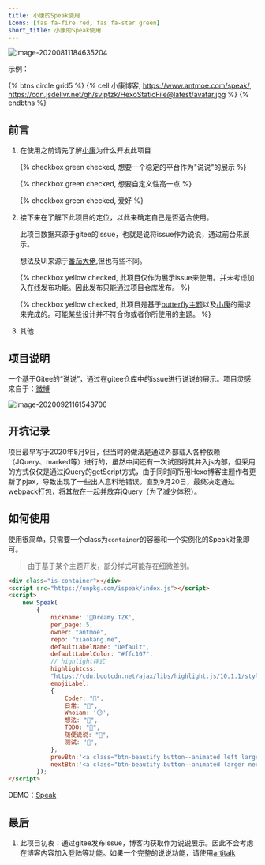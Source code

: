 ```yaml
---
title: 小康的Speak使用
icons: [fas fa-fire red, fas fa-star green]
short_title: 小康的Speak使用
---
```


![image-20200811184635204](https://cdn.jsdelivr.net/gh/blogimg/HexoStaticFile2@0bdc30cf733b8af36a4a42a248878eb75de8795a/2020/08/11/4e58737222b4bf0ecbb4e9040fd039ed.png)

示例：

{% btns circle grid5 %}
{% cell 小康博客, https://www.antmoe.com/speak/, https://cdn.jsdelivr.net/gh/sviptzk/HexoStaticFile@latest/avatar.jpg %}
{% endbtns %}



## 前言

1. 在使用之前请先了解[小康](https://xiaokang.me/)为什么开发此项目

   {% checkbox green checked, 想要一个稳定的平台作为"说说"的展示 %}

   {% checkbox green checked, 想要自定义性高一点 %}

   {% checkbox green checked, 爱好 %}

2. 接下来在了解下此项目的定位，以此来确定自己是否适合使用。

   此项目数据来源于gitee的issue，也就是说将issue作为说说，通过前台来展示。

   想法及UI来源于[番茄大佬](https://tomotoes.com/blog/weibo/),但也有些不同。

   {% checkbox yellow checked, 此项目仅作为展示issue来使用。并未考虑加入在线发布功能。因此发布只能通过项目仓库发布。 %}

   {% checkbox yellow checked, 此项目是基于[butterfly主题](https://github.com/jerryc127/hexo-theme-butterfly)以及[小康](https://xiaokang.me/)的需求来完成的。可能某些设计并不符合你或者你所使用的主题。 %}

3. 其他

## 项目说明

一个基于Gitee的“说说”，通过在gitee仓库中的issue进行说说的展示。项目灵感来自于：[微博](https://tomotoes.com/blog/weibo/)

![image-20200921161543706](https://files.alexhchu.com/2020/09/21/59c7e63d3e50c.png)

## 开坑记录

项目最早写于2020年8月9日，但当时的做法是通过外部载入各种依赖（JQuery、marked等）进行的，虽然中间还有一次试图将其并入js内部，但采用的方式仅仅是通过jQuery的getScript方式，由于同时间所用Hexo博客主题作者更新了pjax，导致出现了一些出人意料地错误。直到9月20日，最终决定通过webpack打包，将其放在一起并放弃jQuery（为了减少体积）。

## 如何使用

使用很简单，只需要一个class为`container`的容器和一个实例化的Speak对象即可。

> 由于基于某个主题开发，部分样式可能存在细微差别。

```html
<div class="is-container"></div>
<script src="https://unpkg.com/ispeak/index.js"></script>
<script>
    new Speak(
        {
            nickname: '🦄Dreamy.TZK',
            per_page: 5,
            owner: "antmoe",
            repo: "xiaokang.me",
            defaultLabelName: "Default",
            defaultLabelColor: "#ffc107",
            // highlight样式
            highlightcss:
            "https://cdn.bootcdn.net/ajax/libs/highlight.js/10.1.1/styles/monokai-sublime.min.css",
            emojiLabel:
            {
                Coder: "🎯",
                日常: "💬",
                Whoiam: '😶',
                想法: "💫",
                TODO: "🚧",
                随便说说: "🎈",
                测试: '👻',
            },
            prevBtn:'<a class="btn-beautify button--animated left larger prev red" href="#" title="上一页" style="display:none;float:left" data-pjax-state=""><i class="far fa-hand-point-left fa-fw"></i> 上一页</a>',
            nextBtn:'<a class="btn-beautify button--animated larger next red" href="#" title="下一页" style="float: right; display: block;" data-pjax-state=""><i class="far fa-hand-point-right fa-fw"></i> 下一页</a>',
        });
</script>
```

DEMO：[Speak](https://www.antmoe.com/speak)

## 最后

1. 此项目初衷：通过gitee发布issue，博客内获取作为说说展示。因此不会考虑在博客内容加入登陆等功能。如果一个完整的说说功能，请使用[artitalk](https://artitalk.js.org/)
